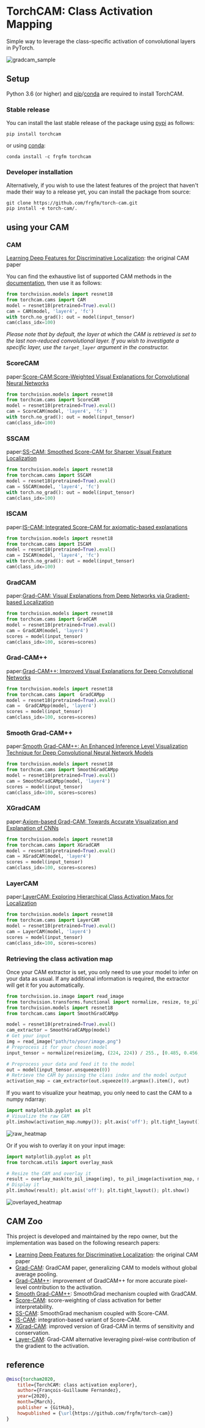 
# TorchCAM: Class Activation Mapping

Simple way to leverage the class-specific activation of convolutional layers in PyTorch.

![gradcam_sample](https://github.com/frgfm/torch-cam/releases/download/v0.2.0/cam_example.png)


## Setup

Python 3.6 (or higher) and [pip](https://pip.pypa.io/en/stable/)/[conda](https://docs.conda.io/en/latest/miniconda.html) are required to install TorchCAM.

### Stable release

You can install the last stable release of the package using [pypi](https://pypi.org/project/torch-cam/) as follows:

```shell
pip install torchcam
```

or using [conda](https://anaconda.org/frgfm/torchcam):

```shell
conda install -c frgfm torchcam
```

### Developer installation

Alternatively, if you wish to use the latest features of the project that haven't made their way to a release yet, you can install the package from source:

```shell
git clone https://github.com/frgfm/torch-cam.git
pip install -e torch-cam/.
```


## using your CAM
### CAM
[Learning Deep Features for Discriminative Localization](https://arxiv.org/abs/1512.04150): the original CAM paper

You can find the exhaustive list of supported CAM methods in the [documentation](https://frgfm.github.io/torch-cam/cams.html), then use it as follows:

```python
from torchvision.models import resnet18
from torchcam.cams import CAM
model = resnet18(pretrained=True).eval()
cam = CAM(model, 'layer4', 'fc')
with torch.no_grad(): out = model(input_tensor)
cam(class_idx=100)
```

*Please note that by default, the layer at which the CAM is retrieved is set to the last non-reduced convolutional layer. If you wish to investigate a specific layer, use the `target_layer` argument in the constructor.*

### ScoreCAM

paper:[Score-CAM:Score-Weighted Visual Explanations for Convolutional Neural Networks](https://arxiv.org/pdf/1910.01279.pdf)

```python
from torchvision.models import resnet18
from torchcam.cams import ScoreCAM
model = resnet18(pretrained=True).eval()
cam = ScoreCAM(model, 'layer4', 'fc')
with torch.no_grad(): out = model(input_tensor)
cam(class_idx=100)
```

### SSCAM
paper:[SS-CAM: Smoothed Score-CAM for Sharper Visual Feature Localization](https://arxiv.org/pdf/2006.14255.pdf)

```python
from torchvision.models import resnet18
from torchcam.cams import SSCAM
model = resnet18(pretrained=True).eval()
cam = SSCAM(model, 'layer4', 'fc')
with torch.no_grad(): out = model(input_tensor)
cam(class_idx=100)
```

### ISCAM
paper:[IS-CAM: Integrated Score-CAM for axiomatic-based explanations](https://arxiv.org/pdf/2010.03023.pdf)

```python
from torchvision.models import resnet18
from torchcam.cams import ISCAM
model = resnet18(pretrained=True).eval()
cam = ISCAM(model, 'layer4', 'fc')
with torch.no_grad(): out = model(input_tensor)
cam(class_idx=100)
```

### GradCAM
paper:[Grad-CAM: Visual Explanations from Deep Networks via Gradient-based Localization](https://arxiv.org/pdf/1610.02391.pdf)

```python
from torchvision.models import resnet18
from torchcam.cams import GradCAM
model = resnet18(pretrained=True).eval()
cam = GradCAM(model, 'layer4')
scores = model(input_tensor)
cam(class_idx=100, scores=scores)
```

### Grad-CAM++
paper:[Grad-CAM++: Improved Visual Explanations for Deep Convolutional Networks](https://arxiv.org/pdf/1710.11063.pdf)

```python
from torchvision.models import resnet18
from torchcam.cams import  GradCAMpp
model = resnet18(pretrained=True).eval()
cam =  GradCAMpp(model, 'layer4')
scores = model(input_tensor)
cam(class_idx=100, scores=scores)
```

### Smooth Grad-CAM++
paper:[Smooth Grad-CAM++: An Enhanced Inference Level Visualization Technique for Deep Convolutional Neural Network Models](https://arxiv.org/pdf/1908.01224.pdf)

```python
from torchvision.models import resnet18
from torchcam.cams import SmoothGradCAMpp
model = resnet18(pretrained=True).eval()
cam = SmoothGradCAMpp(model, 'layer4')
scores = model(input_tensor)
cam(class_idx=100, scores=scores)
```

### XGradCAM
paper:[Axiom-based Grad-CAM: Towards Accurate Visualization and Explanation of CNNs](https://arxiv.org/pdf/2008.02312.pdf)

```python
from torchvision.models import resnet18
from torchcam.cams import XGradCAM
model = resnet18(pretrained=True).eval()
cam = XGradCAM(model, 'layer4')
scores = model(input_tensor)
cam(class_idx=100, scores=scores)
```

### LayerCAM
paper:[LayerCAM: Exploring Hierarchical Class Activation Maps for Localization](http://mmcheng.net/mftp/Papers/21TIP_LayerCAM.pdf)

```python
from torchvision.models import resnet18
from torchcam.cams import LayerCAM
model = resnet18(pretrained=True).eval()
cam = LayerCAM(model, 'layer4')
scores = model(input_tensor)
cam(class_idx=100, scores=scores)
```



### Retrieving the class activation map

Once your CAM extractor is set, you only need to use your model to infer on your data as usual. If any additional information is required, the extractor will get it for you automatically.

```python
from torchvision.io.image import read_image
from torchvision.transforms.functional import normalize, resize, to_pil_image
from torchvision.models import resnet18
from torchcam.cams import SmoothGradCAMpp

model = resnet18(pretrained=True).eval()
cam_extractor = SmoothGradCAMpp(model)
# Get your input
img = read_image("path/to/your/image.png")
# Preprocess it for your chosen model
input_tensor = normalize(resize(img, (224, 224)) / 255., [0.485, 0.456, 0.406], [0.229, 0.224, 0.225])

# Preprocess your data and feed it to the model
out = model(input_tensor.unsqueeze(0))
# Retrieve the CAM by passing the class index and the model output
activation_map = cam_extractor(out.squeeze(0).argmax().item(), out)
```

If you want to visualize your heatmap, you only need to cast the CAM to a numpy ndarray:

```python
import matplotlib.pyplot as plt
# Visualize the raw CAM
plt.imshow(activation_map.numpy()); plt.axis('off'); plt.tight_layout(); plt.show()
```

![raw_heatmap](https://github.com/frgfm/torch-cam/releases/download/v0.1.2/raw_heatmap.png)

Or if you wish to overlay it on your input image:

```python
import matplotlib.pyplot as plt
from torchcam.utils import overlay_mask

# Resize the CAM and overlay it
result = overlay_mask(to_pil_image(img), to_pil_image(activation_map, mode='F'), alpha=0.5)
# Display it
plt.imshow(result); plt.axis('off'); plt.tight_layout(); plt.show()
```

![overlayed_heatmap](https://github.com/frgfm/torch-cam/releases/download/v0.1.2/overlayed_heatmap.png)




## CAM Zoo

This project is developed and maintained by the repo owner, but the implementation was based on the following research papers:

- [Learning Deep Features for Discriminative Localization](https://arxiv.org/abs/1512.04150): the original CAM paper
- [Grad-CAM](https://arxiv.org/abs/1610.02391): GradCAM paper, generalizing CAM to models without global average pooling. 
- [Grad-CAM++](https://arxiv.org/abs/1710.11063): improvement of GradCAM++ for more accurate pixel-level contribution to the activation.
- [Smooth Grad-CAM++](https://arxiv.org/abs/1908.01224): SmoothGrad mechanism coupled with GradCAM.
- [Score-CAM](https://arxiv.org/abs/1910.01279): score-weighting of class activation for better interpretability.
- [SS-CAM](https://arxiv.org/abs/2006.14255): SmoothGrad mechanism coupled with Score-CAM.
- [IS-CAM](https://arxiv.org/abs/2010.03023): integration-based variant of Score-CAM.
- [XGrad-CAM](https://arxiv.org/abs/2008.02312): improved version of Grad-CAM in terms of sensitivity and conservation.
- [Layer-CAM](http://mftp.mmcheng.net/Papers/21TIP_LayerCAM.pdf): Grad-CAM alternative leveraging pixel-wise contribution of the gradient to the activation.



## reference

```bibtex
@misc{torcham2020,
    title={TorchCAM: class activation explorer},
    author={François-Guillaume Fernandez},
    year={2020},
    month={March},
    publisher = {GitHub},
    howpublished = {\url{https://github.com/frgfm/torch-cam}}
}
```

